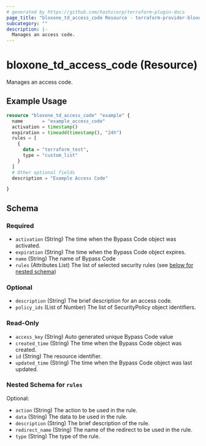 ```yaml
---
# generated by https://github.com/hashicorp/terraform-plugin-docs
page_title: "bloxone_td_access_code Resource - terraform-provider-bloxone"
subcategory: ""
description: |-
  Manages an access code.
---
```


# bloxone_td_access_code (Resource)

Manages an access code.

## Example Usage

```terraform
resource "bloxone_td_access_code" "example" {
  name       = "example_access_code"
  activation = timestamp()
  expiration = timeadd(timestamp(), "24h")
  rules = [
    {
      data = "terraform_test",
      type = "custom_list"
    }
  ]
  # Other optional fields
  description = "Example Access Code"

}
```

<!-- schema generated by tfplugindocs -->
## Schema

### Required

- `activation` (String) The time when the Bypass Code object was activated.
- `expiration` (String) The time when the Bypass Code object expires.
- `name` (String) The name of Bypass Code
- `rules` (Attributes List) The list of selected security rules (see [below for nested schema](#nestedatt--rules))

### Optional

- `description` (String) The brief description for an access code.
- `policy_ids` (List of Number) The list of SecurityPolicy object identifiers.

### Read-Only

- `access_key` (String) Auto generated unique Bypass Code value
- `created_time` (String) The time when the Bypass Code object was created.
- `id` (String) The resource identifier.
- `updated_time` (String) The time when the Bypass Code object was last updated.

<a id="nestedatt--rules"></a>
### Nested Schema for `rules`

Optional:

- `action` (String) The action to be used in the rule.
- `data` (String) The data to be used in the rule.
- `description` (String) The brief description of the rule.
- `redirect_name` (String) The name of the redirect to be used in the rule.
- `type` (String) The type of the rule.
